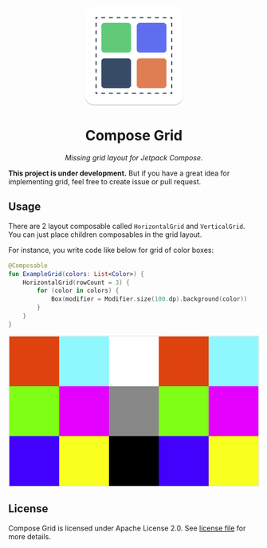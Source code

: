 <p align="center"><img alt="logo" src="images/compose-grid-logo.png" width="200"></p>
<h1 align="center">Compose Grid</h1>
<p align="center"><i>Missing grid layout for Jetpack Compose.</i></p>

**This project is under development.** But if you have a great idea for implementing grid, feel free
to create issue or pull request.

## Usage

There are 2 layout composable called `HorizontalGrid` and `VerticalGrid`. You can just place
children composables in the grid layout.

For instance, you write code like below for grid of color boxes:

```kotlin
@Composable
fun ExampleGrid(colors: List<Color>) {
    HorizontalGrid(rowCount = 3) {
        for (color in colors) {
            Box(modifier = Modifier.size(100.dp).background(color))
        }
    }
}
```

![horizontal-grid-example](./images/horizontal-grid-example.png)

## License

Compose Grid is licensed under Apache License 2.0. See [license file](./LICENSE.txt) for more details.
